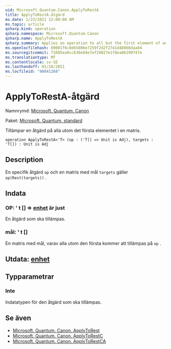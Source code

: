 ```yaml
---
uid: Microsoft.Quantum.Canon.ApplyToRestA
title: ApplyToRestA-åtgärd
ms.date: 1/23/2021 12:00:00 AM
ms.topic: article
qsharp.kind: operation
qsharp.namespace: Microsoft.Quantum.Canon
qsharp.name: ApplyToRestA
qsharp.summary: Applies an operation to all but the first element of an array.
ms.openlocfilehash: 69001f6c8d65806e7259f2d2f2741d48866daa84
ms.sourcegitcommit: 71605ea9cc630e84e7ef29027e1f0ea06299747e
ms.translationtype: MT
ms.contentlocale: sv-SE
ms.lasthandoff: 01/26/2021
ms.locfileid: "98841268"
---
```

# <a name="applytoresta-operation"></a>ApplyToRestA-åtgärd

Namnrymd: [Microsoft. Quantum. Canon](xref:Microsoft.Quantum.Canon)

Paket: [Microsoft. Quantum. standard](https://nuget.org/packages/Microsoft.Quantum.Standard)


Tillämpar en åtgärd på alla utom det första elementet i en matris.

```qsharp
operation ApplyToRestA<'T> (op : ('T[] => Unit is Adj), targets : 'T[]) : Unit is Adj
```


## <a name="description"></a>Description

En specifik åtgärd `op` och en matris med mål `targets` gäller `op(Rest(targets))` .

## <a name="input"></a>Indata

### <a name="op--t--unit--is-adj"></a>OP: ' t [] => [enhet](xref:microsoft.quantum.lang-ref.unit)  är just

En åtgärd som ska tillämpas.


### <a name="targets--t"></a>mål: ' t []

En matris med mål, varav alla utom den första kommer att tillämpas på `op` .



## <a name="output--unit"></a>Utdata: [enhet](xref:microsoft.quantum.lang-ref.unit)



## <a name="type-parameters"></a>Typparametrar

### <a name="t"></a>Inte

Indatatypen för den åtgärd som ska tillämpas.

## <a name="see-also"></a>Se även

- [Microsoft. Quantum. Canon. ApplyToRest](xref:Microsoft.Quantum.Canon.ApplyToRest)
- [Microsoft. Quantum. Canon. ApplyToRestC](xref:Microsoft.Quantum.Canon.ApplyToRestC)
- [Microsoft. Quantum. Canon. ApplyToRestCA](xref:Microsoft.Quantum.Canon.ApplyToRestCA)